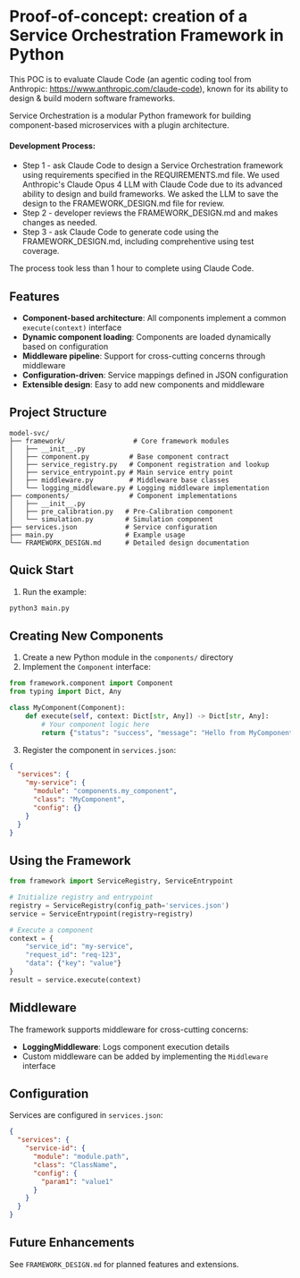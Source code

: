 # Proof-of-concept: creation of a Service Orchestration Framework in Python

This POC is to evaluate Claude Code (an agentic coding tool from Anthropic: https://www.anthropic.com/claude-code), known for its ability to design & build modern software frameworks.

Service Orchestration is a modular Python framework for building component-based microservices with a plugin architecture.

#### Development Process: 
* Step 1 - ask Claude Code to design a Service Orchestration framework using requirements specified in the REQUIREMENTS.md file. We used Anthropic's Claude Opus 4 LLM with Claude Code due to its advanced ability to design and build frameworks. We asked the LLM to save the design to the FRAMEWORK_DESIGN.md file for review.
* Step 2 - developer reviews the FRAMEWORK_DESIGN.md and makes changes as needed.
* Step 3 - ask Claude Code to generate code using the FRAMEWORK_DESIGN.md, including comprehentive using test coverage.

The process took less than 1 hour to complete using Claude Code. 

## Features

- **Component-based architecture**: All components implement a common `execute(context)` interface
- **Dynamic component loading**: Components are loaded dynamically based on configuration
- **Middleware pipeline**: Support for cross-cutting concerns through middleware
- **Configuration-driven**: Service mappings defined in JSON configuration
- **Extensible design**: Easy to add new components and middleware

## Project Structure

```
model-svc/
├── framework/                 # Core framework modules
│   ├── __init__.py
│   ├── component.py          # Base component contract
│   ├── service_registry.py   # Component registration and lookup
│   ├── service_entrypoint.py # Main service entry point
│   ├── middleware.py         # Middleware base classes
│   └── logging_middleware.py # Logging middleware implementation
├── components/               # Component implementations
│   ├── __init__.py
│   ├── pre_calibration.py   # Pre-Calibration component
│   └── simulation.py        # Simulation component
├── services.json            # Service configuration
├── main.py                  # Example usage
└── FRAMEWORK_DESIGN.md      # Detailed design documentation
```

## Quick Start

1. Run the example:
```bash
python3 main.py
```

## Creating New Components

1. Create a new Python module in the `components/` directory
2. Implement the `Component` interface:

```python
from framework.component import Component
from typing import Dict, Any

class MyComponent(Component):
    def execute(self, context: Dict[str, Any]) -> Dict[str, Any]:
        # Your component logic here
        return {"status": "success", "message": "Hello from MyComponent"}
```

3. Register the component in `services.json`:

```json
{
  "services": {
    "my-service": {
      "module": "components.my_component",
      "class": "MyComponent",
      "config": {}
    }
  }
}
```

## Using the Framework

```python
from framework import ServiceRegistry, ServiceEntrypoint

# Initialize registry and entrypoint
registry = ServiceRegistry(config_path='services.json')
service = ServiceEntrypoint(registry=registry)

# Execute a component
context = {
    "service_id": "my-service",
    "request_id": "req-123",
    "data": {"key": "value"}
}
result = service.execute(context)
```

## Middleware

The framework supports middleware for cross-cutting concerns:

- **LoggingMiddleware**: Logs component execution details
- Custom middleware can be added by implementing the `Middleware` interface

## Configuration

Services are configured in `services.json`:

```json
{
  "services": {
    "service-id": {
      "module": "module.path",
      "class": "ClassName",
      "config": {
        "param1": "value1"
      }
    }
  }
}
```

## Future Enhancements

See `FRAMEWORK_DESIGN.md` for planned features and extensions.